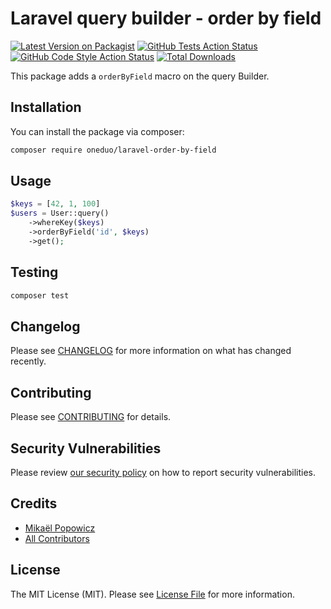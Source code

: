 # Laravel query builder - order by field

[![Latest Version on Packagist](https://img.shields.io/packagist/v/oneduo/laravel-order-by-field.svg?style=flat-square)](https://packagist.org/packages/oneduo/laravel-order-by-field)
[![GitHub Tests Action Status](https://img.shields.io/github/actions/workflow/status/oneduo/laravel-order-by-field/run-tests.yml?branch=main&label=tests&style=flat-square)](https://github.com/oneduo/laravel-order-by-field/actions?query=workflow%3Arun-tests+branch%3Amain)
[![GitHub Code Style Action Status](https://img.shields.io/github/actions/workflow/status/oneduo/laravel-order-by-field/fix-php-code-style-issues.yml?branch=main&label=code%20style&style=flat-square)](https://github.com/oneduo/laravel-order-by-field/actions?query=workflow%3A"Fix+PHP+code+style+issues"+branch%3Amain)
[![Total Downloads](https://img.shields.io/packagist/dt/oneduo/laravel-order-by-field.svg?style=flat-square)](https://packagist.org/packages/oneduo/laravel-order-by-field)

This package adds a `orderByField` macro on the query Builder.

## Installation

You can install the package via composer:

```bash
composer require oneduo/laravel-order-by-field
```

## Usage

```php
$keys = [42, 1, 100]
$users = User::query()
    ->whereKey($keys)
    ->orderByField('id', $keys)
    ->get();
```

## Testing

```bash
composer test
```

## Changelog

Please see [CHANGELOG](CHANGELOG.md) for more information on what has changed recently.

## Contributing

Please see [CONTRIBUTING](CONTRIBUTING.md) for details.

## Security Vulnerabilities

Please review [our security policy](../../security/policy) on how to report security vulnerabilities.

## Credits

- [Mikaël Popowicz](https://github.com/mikaelpopowicz)
- [All Contributors](../../contributors)

## License

The MIT License (MIT). Please see [License File](LICENSE.md) for more information.
